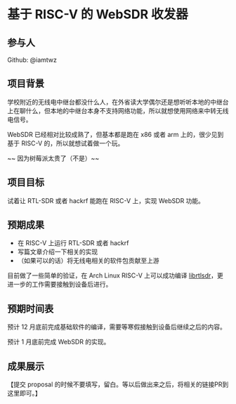 # 基于 RISC-V 的 WebSDR 收发器

## 参与人

Github: @iamtwz

## 项目背景

学校附近的无线电中继台都没什么人，在外省读大学偶尔还是想听听本地的中继台上在聊什么，但本地的中继台本身不支持网络功能，所以就想使用网络来中转无线电信号。

WebSDR 已经相对比较成熟了，但基本都是跑在 x86 或者 arm 上的，很少见到基于 RISC-V 的，所以就想试着做一个玩。

~~ 因为树莓派太贵了（不是）~~

## 项目目标

试着让 RTL-SDR 或者 hackrf 能跑在 RISC-V 上，实现 WebSDR 功能。

## 预期成果

- 在 RISC-V 上运行 RTL-SDR 或者 hackrf
- 写篇文章介绍一下相关的实现
- （如果可以的话）将无线电相关的软件包贡献至上游

目前做了一些简单的验证，在 Arch Linux RISC-V 上可以成功编译 [librtlsdr](https://github.com/steve-m/librtlsdr)，更进一步的工作需要接触到设备后进行。

## 预期时间表

预计 12 月底前完成基础软件的编译，需要等寒假接触到设备后继续之后的内容。

预计 1 月底前完成 WebSDR 的实现。

## 成果展示

【提交 proposal 的时候不要填写，留白。等以后做出来之后，将相关的链接PR到这里即可。】
